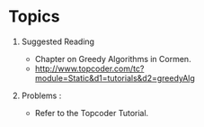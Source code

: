 Topics
========

1. Suggested Reading ­ 
	- Chapter on Greedy Algorithms in Cormen. 
	- http://www.topcoder.com/tc?module=Static&d1=tutorials&d2=greedyAlg 


2. Problems :
	- Refer to the Topcoder Tutorial.